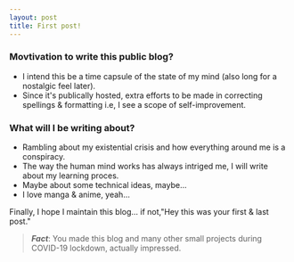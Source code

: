 ```yaml
---
layout: post
title: First post!
---
```

### Movtivation to write this public blog?
* I intend this be a time capsule of the state of my mind (also long for a nostalgic feel later).
* Since it's publically hosted, extra efforts to be made in correcting spellings & formatting i.e, I see a scope of self-improvement.

### What will I be writing about?
* Rambling about my existential crisis and how everything around me is a conspiracy.
* The way the human mind works has always intriged me, I will write about my learning proces.
* Maybe about some technical ideas, maybe...
* I love manga & anime, yeah...


Finally, I hope I maintain this blog... if not,"Hey this was your first & last post."

>_**Fact**_: You made this blog and many other small projects during COVID-19 lockdown, actually impressed.
